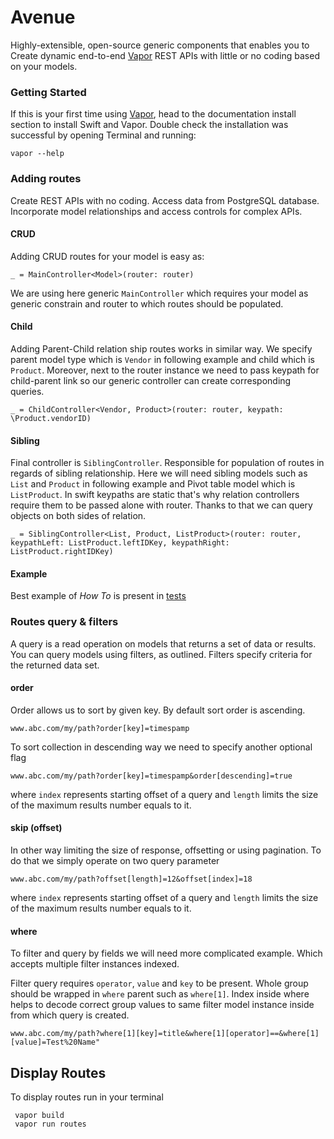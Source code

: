 # Avenue

Highly-extensible, open-source generic components that enables you to
Create dynamic end-to-end [Vapor](https://vapor.codes) REST APIs with little or no coding based on your models.

### Getting Started

If this is your first time using [Vapor](https://vapor.codes/), head to the documentation install section to install Swift and Vapor.
Double check the installation was successful by opening Terminal and running:

```
vapor --help
```

### Adding routes

Create REST APIs with no coding. Access data from PostgreSQL database.
Incorporate model relationships and access controls for complex APIs.

#### CRUD

Adding CRUD routes for your model is easy as:

```
_ = MainController<Model>(router: router)
```

We are using here generic `MainController` which requires your model as generic constrain and router to which routes should be populated.

#### Child

Adding Parent-Child relation ship routes works in similar way. We specify parent model type which is `Vendor` in following example and child which is `Product`. Moreover, next to the router instance we need to pass keypath for child-parent link so our generic controller can create corresponding queries. 

```
_ = ChildController<Vendor, Product>(router: router, keypath: \Product.vendorID)
```

#### Sibling

Final controller is `SiblingController`. Responsible for population of routes in regards of sibling relationship. 
Here we will need sibling models such as `List` and `Product` in following example and Pivot table model which is `ListProduct`. In swift keypaths are static that's why relation controllers require them to be passed alone with router. Thanks to that we can query objects on both sides of relation. 

```
_ = SiblingController<List, Product, ListProduct>(router: router, keypathLeft: ListProduct.leftIDKey, keypathRight: ListProduct.rightIDKey)
```

#### Example

Best example of *How To* is present in [tests](Tests/AvenueTests) 


### Routes query & filters

A query is a read operation on models that returns a set of data or results. 
You can query models using filters, as outlined. 
Filters specify criteria for the returned data set.

#### order

Order allows us to sort by given key. By default sort order is ascending.

```
www.abc.com/my/path?order[key]=timespamp
```

To sort collection in descending way we need to specify another optional flag

```
www.abc.com/my/path?order[key]=timespamp&order[descending]=true
```

where `index` represents starting offset of a query and `length` limits the size of the maximum results number equals to it.

#### skip (offset)

In other way limiting the size of response, offsetting or using pagination. 
To do that we simply operate on two query parameter

```
www.abc.com/my/path?offset[length]=12&offset[index]=18
```

where `index` represents starting offset of a query and `length` limits the size of the maximum results number equals to it.

#### where

To filter and query by fields we will need more complicated example.
Which accepts multiple filter instances indexed.

Filter query requires `operator`, `value` and `key` to be present. Whole group should be wrapped in `where` parent such as `where[1]`. 
Index inside where helps to decode correct group values to same filter model instance inside from which query is created.  

```
www.abc.com/my/path?where[1][key]=title&where[1][operator]==&where[1][value]=Test%20Name"
```

## Display Routes
To display routes run in your terminal
```
 vapor build
 vapor run routes
```
